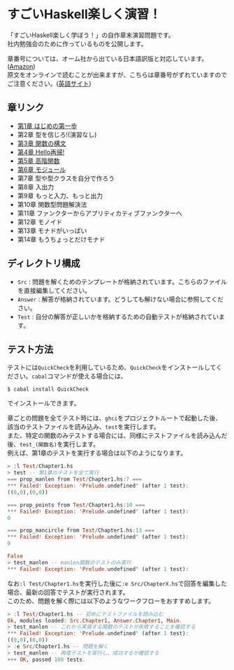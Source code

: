 すごいHaskell楽しく演習！
=================

「すごいHaskell楽しく学ぼう！」の自作章末演習問題です。  
社内勉強会のために作っているものを公開します。  

章番号については、オーム社から出ている日本語訳版と対応しています。([Amazon](http://amzn.to/1uS2ja1))  
原文をオンラインで読むことが出来ますが、こちらは章番号がずれていますのでご注意ください。([英語サイト](http://learnyouahaskell.com/chapters))

## 章リンク

- [第1章 はじめの第一歩](https://github.com/kokuyouwind/haskell-exercises/blob/master/chapter1.md)
- 第2章 型を信じろ!(演習なし)
- [第3章 関数の構文](https://github.com/kokuyouwind/haskell-exercises/blob/master/chapter3.md)
- [第4章 Hello再帰!](https://github.com/kokuyouwind/haskell-exercises/blob/master/chapter4.md)
- [第5章 高階関数](https://github.com/kokuyouwind/haskell-exercises/blob/master/chapter5.md)
- [第6章 モジュール](https://github.com/kokuyouwind/haskell-exercises/blob/master/chapter6.md)
- 第7章 型や型クラスを自分で作ろう
- 第8章 入出力
- 第9章 もっと入力、もっと出力
- 第10章 関数型問題解決法
- 第11章 ファンクターからアプリティカティブファンクターへ
- 第12章 モノイド
- 第13章 モナドがいっぱい
- 第14章 もうちょっとだけモナド

## ディレクトリ構成

- `Src` : 問題を解くためのテンプレートが格納されています。こちらのファイルを直接編集してください。
- `Answer` : 解答が格納されています。どうしても解けない場合に参照してください。
- `Test` : 自分の解答が正しいかを格納するための自動テストが格納されています。

## テスト方法

テストには`QuickCheck`を利用しているため、`QuickCheck`をインストールしてください。`cabal`コマンドが使える場合には、
```shell
$ cabal install QuickCheck
```
でインストールできます。

章ごとの問題を全てテスト時には、`ghci`をプロジェクトルートで起動した後、該当のテストファイルを読み込み、`test`を実行します。  
また、特定の関数のみテストする場合には、同様にテストファイルを読み込んだ後、`test_(関数名)`を実行します。  
例えば、第1章のテストを実行する場合は以下のようになります。
```haskell
> :l Test/Chapter1.hs
> test -- 第1章のテストを全て実行
=== prop_manlen from Test/Chapter1.hs:7 ===
*** Failed! Exception: 'Prelude.undefined' (after 1 test):
((0,0),(0,0))

=== prop_points from Test/Chapter1.hs:10 ===
*** Failed! Exception: 'Prelude.undefined' (after 1 test):
0

=== prop_mancircle from Test/Chapter1.hs:13 ===
*** Failed! Exception: 'Prelude.undefined' (after 1 test):
0

False
> test_manlen -- manlen関数のテストのみ実行
*** Failed! Exception: 'Prelude.undefined' (after 1 test):
```

なお`:l Test/Chapter1.hs`を実行した後に`:e Src/ChapterX.hs`で回答を編集した場合、最新の回答でテストが実行されます。  
このため、問題を解く際には以下のようなワークフローをおすすめします。
```haskell
> :l Test/Chapter1.hs -- 初めにテストファイルを読み込む
Ok, modules loaded: Src.Chapter1, Answer.Chapter1, Main.
> test_manlen -- これから実装する関数のテストが失敗することを確認する
*** Failed! Exception: 'Prelude.undefined' (after 1 test):
((0,0),(0,0))
> :e Src/Chapter1.hs -- 問題を解く
> test_manlen -- 再度テストを実行し、成功するか確認する
+++ OK, passed 100 tests.
```
